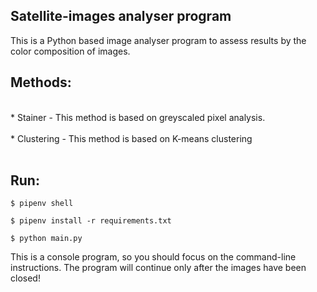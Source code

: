 ## Satellite-images analyser program

This is a Python based image analyser program to assess results by the color composition of images.
## Methods:
<br/>
 * Stainer - This method is based on greyscaled pixel analysis.<br/><br/>
 * Clustering - This method is based on K-means clustering<br/><br/>

## Run:

```$ pipenv shell```

```$ pipenv install -r requirements.txt```

```$ python main.py```

This is a console program, so you should focus on the command-line instructions. The program will continue only after the images have been closed!